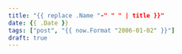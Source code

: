 ```yaml
---
title: "{{ replace .Name "-" " " | title }}"
date: {{ .Date }}
tags: ["post", "{{ now.Format "2006-01-02" }}"]
draft: true
---
```


